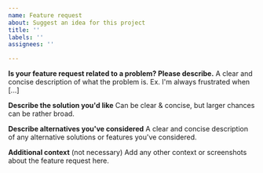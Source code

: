 ```yaml
---
name: Feature request
about: Suggest an idea for this project
title: ''
labels: ''
assignees: ''

---
```


**Is your feature request related to a problem? Please describe.**
A clear and concise description of what the problem is. Ex. I'm always frustrated when [...]

**Describe the solution you'd like**
Can be clear & concise, but larger chances can be rather broad.

**Describe alternatives you've considered**
A clear and concise description of any alternative solutions or features you've considered.

**Additional context** (not necessary)
Add any other context or screenshots about the feature request here.
